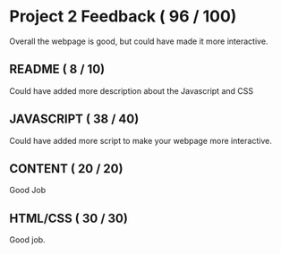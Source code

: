 # Project 2 Feedback ( 96 / 100)

Overall the webpage is good, but could have made it more interactive.

## README (  8 / 10)

Could have added more description about the Javascript and CSS

## JAVASCRIPT ( 38 / 40)

Could have added more script to make your webpage more interactive.
 
## CONTENT ( 20 / 20)

Good Job

## HTML/CSS ( 30 / 30)

Good job.